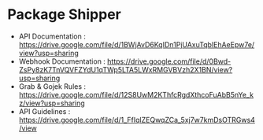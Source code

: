 # Package Shipper

- API Documentation : https://drive.google.com/file/d/1BWjAvD6KqIDn1PjUAxuTqblEhAeEpw7e/view?usp=sharing 
- Webhook Documentation : https://drive.google.com/file/d/0Bwd-ZsPy8zK7TnVQVFZYdU1qTWp5LTA5LWxRMGVBVzh2X1BN/view?usp=sharing 
- Grab & Gojek Rules : https://drive.google.com/file/d/12S8UwM2KThfcRgdXthcoFuAbB5nYe_kz/view?usp=sharing 
- API Guidelines : https://drive.google.com/file/d/1_FfIqlZEQwqZCa_5xj7w7kmDsOTRGws4/view
